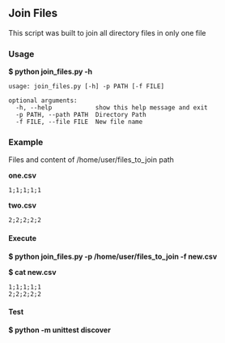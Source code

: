 ## Join Files

This script was built to join all directory files in only one file 


### Usage
**$ python join_files.py -h**
```
usage: join_files.py [-h] -p PATH [-f FILE]

optional arguments:
  -h, --help            show this help message and exit
  -p PATH, --path PATH  Directory Path
  -f FILE, --file FILE  New file name
```

### Example
Files and content of /home/user/files_to_join path

**one.csv**
```
1;1;1;1;1
```

**two.csv**
```
2;2;2;2;2
```

#### Execute
**$ python join_files.py -p /home/user/files_to_join -f new.csv**

**$ cat new.csv**
```
1;1;1;1;1
2;2;2;2;2
```

#### Test
**$ python -m unittest discover**